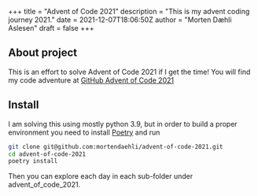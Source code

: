 +++
title = "Advent of Code 2021"
description = "This is my advent coding journey 2021."
date = 2021-12-07T18:06:50Z
author = "Morten Dæhli Aslesen"
draft = false
+++

## About project

This is an effort to solve Advent of Code 2021 if I get the time! You will find my code adventure at [GitHub Advent of Code 2021](https://github.com/mortendaehli/advent-of-code-2021)

## Install

I am solving this using mostly python 3.9, but in order to build a proper environment you need to install [Poetry](https://python-poetry.org/) and run

```bash
git clone git@github.com:mortendaehli/advent-of-code-2021.git
cd advent-of-code-2021
poetry install
```

Then you can explore each day in each sub-folder under advent_of_code_2021.
